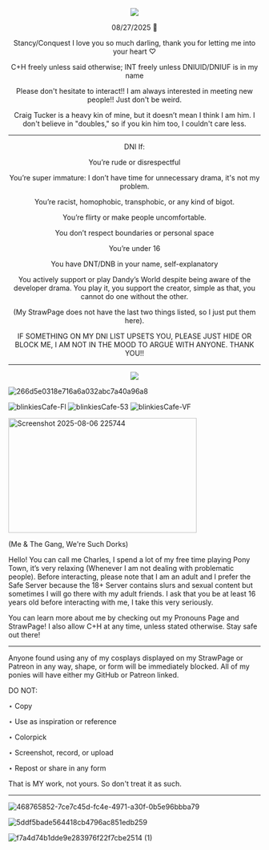 <p align="center"> <img src="https://komarev.com/ghpvc/?username=charleswasaway&color=blue"> </p>


<p align="center">08/27/2025 💓

<p align="center">Stancy/Conquest I love you so much darling, thank you for letting me into your heart ♡

<p align="center">C+H freely unless said otherwise; INT freely unless DNIUID/DNIUF is in my name 

<p align="center">Please don't hesitate to interact!! I am always interested in meeting new people!! Just don't be weird. 

<p align="center">Craig Tucker is a heavy kin of mine, but it doesn’t mean I think I am him. I don't believe in "doubles," so if you kin him too, I couldn't care less.

------------------------------------------------------------------------------------------------------------------

<p align="center">DNI If:

<p align="center">You’re rude or disrespectful

<p align="center">You’re super immature: I don’t have time for unnecessary drama, it's not my problem.

<p align="center">You’re racist, homophobic, transphobic, or any kind of bigot.

<p align="center">You’re flirty or make people uncomfortable.

<p align="center">You don’t respect boundaries or personal space

<p align="center">You’re under 16

<p align="center">You have DNT/DNB in your name, self-explanatory

<p align="center">You actively support or play Dandy’s World despite being aware of the developer drama. You play it, you support the creator, simple as that, you cannot do one without the other.

<p align="center">(My StrawPage does not have the last two things listed, so I just put them here).

<p align="center">IF SOMETHING ON MY DNI LIST UPSETS YOU, PLEASE JUST HIDE OR BLOCK ME, I AM NOT IN THE MOOD TO ARGUE WITH ANYONE. THANK YOU!! 

------------------------------------------------------------------------------------------------------------------

<p align="center">
  <a href="https://github.com/kittinan/spotify-github-profile">
    <img src="https://spotify-github-profile.kittinanx.com/api/view?uid=oqhfu5vc1lyvi4oew35ue4ddw&cover_image=true&theme=default&show_offline=true&background_color=1d065b&interchange=false&bar_color=bebec6&bar_color_cover=false" />
  </a>
</p>


![266d5e0318e716a6a032abc7a40a96a8](https://github.com/user-attachments/assets/0bc2df70-4bef-470f-bbc4-2393f0c485ab)

![blinkiesCafe-Fl](https://github.com/user-attachments/assets/b428dcde-6bf6-4bbd-b1a0-1269110f7c81)
![blinkiesCafe-53](https://github.com/user-attachments/assets/411deb7e-dd5e-4790-8e7b-0a1027ed0531)
![blinkiesCafe-VF](https://github.com/user-attachments/assets/8ddb8160-cada-45a2-b825-fb6436bd2e62)


<img width="376" height="229" alt="Screenshot 2025-08-06 225744" src="https://github.com/user-attachments/assets/148967e2-4db2-42e8-9cf8-ba2f8072b4f3" />

(Me & The Gang, We're Such Dorks)


Hello! You can call me Charles, I spend a lot of my free time playing Pony Town, it’s very relaxing (Whenever I am not dealing with problematic people). Before interacting, please note that I am an adult and I prefer the Safe Server because the 18+ Server contains slurs and sexual content but sometimes I will go there with my adult friends. I ask that you be at least 16 years old before interacting with me, I take this very seriously.

You can learn more about me by checking out my Pronouns Page and StrawPage! I also allow C+H at any time, unless stated otherwise.
Stay safe out there!

------------------------------------------------------------------------------------------------------------------
 
Anyone found using any of my cosplays displayed on my StrawPage or Patreon in any way, shape, or form will be immediately blocked. All of my ponies will have either my GitHub or Patreon linked.

DO NOT:

⋆ Copy

⋆ Use as inspiration or reference

⋆ Colorpick

⋆ Screenshot, record, or upload

⋆ Repost or share in any form

That is MY work, not yours. So don't treat it as such.

------------------------------------------------------------------------------------------------------------------

![468765852-7ce7c45d-fc4e-4971-a30f-0b5e96bbba79](https://github.com/user-attachments/assets/da27b301-3c4c-4352-bdb1-75d761c46f97)

![5ddf5bade564418cb4796ac851edb259](https://github.com/user-attachments/assets/c8a25669-bf77-4936-9ce2-47ab49b1f42b)

![f7a4d74b1dde9e283976f22f7cbe2514 (1)](https://github.com/user-attachments/assets/54ae6bbe-597b-4e90-bc90-9f60cb752106)
